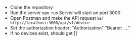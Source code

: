 * Clone the repository
* Run the server
   `npm run`
   Server will start on port 3000
* Open Postman and make the API request
   `GET http://localhost:3000/api/v1/device`
* Set the authorization header; "Authorization" "Bearer: ...."
* If no devices exist, should get []
